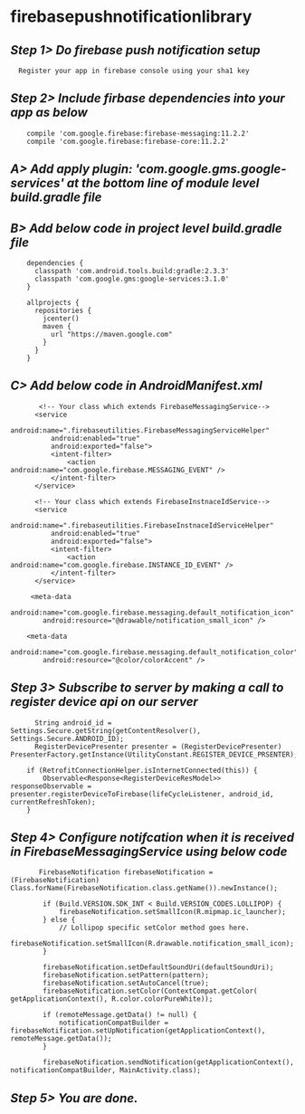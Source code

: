 # firebasepushnotificationlibrary

## *Step 1> Do firebase push notification setup*
      Register your app in firebase console using your sha1 key
  
## *Step 2>  Include firbase dependencies into your app as below*
        compile 'com.google.firebase:firebase-messaging:11.2.2'
        compile 'com.google.firebase:firebase-core:11.2.2'
        
  ## *A>  Add apply plugin: 'com.google.gms.google-services' at the bottom line of module level build.gradle file*
  
  ## *B>  Add below code in project level build.gradle file*
        
        dependencies {
          classpath 'com.android.tools.build:gradle:2.3.3'
          classpath 'com.google.gms:google-services:3.1.0'
        }
        
        allprojects {
          repositories {
            jcenter()
            maven {
              url "https://maven.google.com"
            }
          }
        }
        
  ## *C>  Add below code in AndroidManifest.xml*
  
           <!-- Your class which extends FirebaseMessagingService-->
          <service
              android:name=".firebaseutilities.FirebaseMessagingServiceHelper"
              android:enabled="true"
              android:exported="false">
              <intent-filter>
                  <action android:name="com.google.firebase.MESSAGING_EVENT" />
              </intent-filter>
          </service>

          <!-- Your class which extends FirebaseInstnaceIdService-->
          <service
              android:name=".firebaseutilities.FirebaseInstnaceIdServiceHelper"
              android:enabled="true"
              android:exported="false">
              <intent-filter>
                  <action android:name="com.google.firebase.INSTANCE_ID_EVENT" />
              </intent-filter>
          </service>  
          
         <meta-data
            android:name="com.google.firebase.messaging.default_notification_icon"
            android:resource="@drawable/notification_small_icon" />
        
        <meta-data
            android:name="com.google.firebase.messaging.default_notification_color"
            android:resource="@color/colorAccent" />
    

## *Step 3> Subscribe to server by making a call to register device api on our server*

          String android_id = Settings.Secure.getString(getContentResolver(), Settings.Secure.ANDROID_ID);
          RegisterDevicePresenter presenter = (RegisterDevicePresenter)         PresenterFactory.getInstance(UtilityConstant.REGISTER_DEVICE_PRSENTER);
          
        if (RetrofitConnectionHelper.isInternetConnected(this)) {
            Observable<Response<RegisterDeviceResModel>> responseObservable = presenter.registerDeviceToFirebase(lifeCycleListener, android_id, currentRefreshToken);
        }
        
## *Step 4>  Configure notifcation when it is received in FirebaseMessagingService using below code*

           FirebaseNotification firebaseNotification = (FirebaseNotification) Class.forName(FirebaseNotification.class.getName()).newInstance();
           
            if (Build.VERSION.SDK_INT < Build.VERSION_CODES.LOLLIPOP) {
                firebaseNotification.setSmallIcon(R.mipmap.ic_launcher);
            } else {
                // Lollipop specific setColor method goes here.
                firebaseNotification.setSmallIcon(R.drawable.notification_small_icon);
            }

            firebaseNotification.setDefaultSoundUri(defaultSoundUri);
            firebaseNotification.setPattern(pattern);
            firebaseNotification.setAutoCancel(true);
            firebaseNotification.setColor(ContextCompat.getColor( getApplicationContext(), R.color.colorPureWhite));

            if (remoteMessage.getData() != null) {
                notificationCompatBuilder = firebaseNotification.setUpNotification(getApplicationContext(), remoteMessage.getData());
            }

            firebaseNotification.sendNotification(getApplicationContext(), notificationCompatBuilder, MainActivity.class);
            
## *Step 5>  You are done.*
